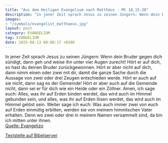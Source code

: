 ```yaml
---
title: "Aus dem Heiligen Evangelium nach Matthäus - Mt 18,15-20"
description: "In jener Zeit sprach Jesus zu seinen Jüngern: Wenn dein Bruder gegen dich sündigt, dann geh und weise ihn unter vier Augen zurecht! Hört er auf dich, so hast du deinen Bruder zurückgewonnen. Hört er aber nicht auf dich, dann nimm einen oder zwei mit dir, damit die ganze Sache dur...."
images:
- "/symbols/evangelist_matthaeus.jpg"
layout: post
category: EVANGELIUM
tag: EVANGELIUM
date: 2025-08-13 08:00:17 +0100
---
```

In jener Zeit sprach Jesus zu seinen Jüngern: Wenn dein Bruder gegen dich sündigt, dann geh und weise ihn unter vier Augen zurecht! Hört er auf dich, so hast du deinen Bruder zurückgewonnen.
Hört er aber nicht auf dich, dann nimm einen oder zwei mit dir, damit die ganze Sache durch die Aussage von zwei oder drei Zeugen entschieden werde.<!--more-->
Hört er auch auf sie nicht, dann sag es der Gemeinde! Hört er aber auch auf die Gemeinde nicht, dann sei er für dich wie ein Heide oder ein Zöllner.
Amen, ich sage euch: Alles, was ihr auf Erden binden werdet, das wird auch im Himmel gebunden sein, und alles, was ihr auf Erden lösen werdet, das wird auch im Himmel gelöst sein.
Weiter sage ich euch: Was auch immer zwei von euch auf Erden einmütig erbitten, werden sie von meinem himmlischen Vater erhalten.
Denn wo zwei oder drei in meinem Namen versammelt sind, da bin ich mitten unter ihnen.<br>
[Quelle: Evangelizo](https://evangeliumtagfuertag.org/DE/gospel)

[Textstelle auf Bibelserver](https://www.bibleserver.com/EU/Matthäus18,15-20)
